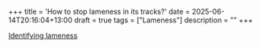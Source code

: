 +++
title = 'How to stop lameness in its tracks?'
date = 2025-06-14T20:16:04+13:00
draft = true
tags = ["Lameness"]
description = ""
+++


[Identifying lameness](https://www.dairynz.co.nz/animal/lameness/identifying-lameness/)
